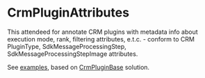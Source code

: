 # CrmPluginAttributes

This attendeed for annotate CRM plugins with metadata info about execution mode, rank, filtering attributes, e.t.c. - 
conform to CRM PluginType, SdkMessageProcessingStep, SdkMessageProcessingStepImage attributes.

See [examples](https://github.com/abelevtsov/CrmPluginAttributes/blob/master/Examples.cs), based on [CrmPluginBase](https://github.com/abelevtsov/CrmPluginBase/) solution.

